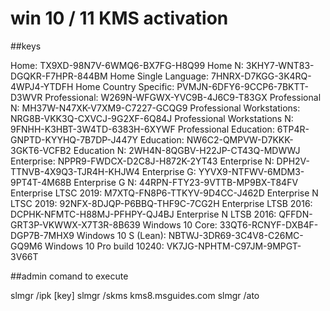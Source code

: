 # win 10 / 11 KMS activation

##keys

Home: TX9XD-98N7V-6WMQ6-BX7FG-H8Q99
Home N: 3KHY7-WNT83-DGQKR-F7HPR-844BM
Home Single Language: 7HNRX-D7KGG-3K4RQ-4WPJ4-YTDFH
Home Country Specific: PVMJN-6DFY6-9CCP6-7BKTT-D3WVR
Professional: W269N-WFGWX-YVC9B-4J6C9-T83GX
Professional N: MH37W-N47XK-V7XM9-C7227-GCQG9
Professional Workstations: NRG8B-VKK3Q-CXVCJ-9G2XF-6Q84J
Professional Workstations N: 9FNHH-K3HBT-3W4TD-6383H-6XYWF
Professional Education: 6TP4R-GNPTD-KYYHQ-7B7DP-J447Y
Education: NW6C2-QMPVW-D7KKK-3GKT6-VCFB2
Education N: 2WH4N-8QGBV-H22JP-CT43Q-MDWWJ
Enterprise: NPPR9-FWDCX-D2C8J-H872K-2YT43
Enterprise N: DPH2V-TTNVB-4X9Q3-TJR4H-KHJW4
Enterprise G: YYVX9-NTFWV-6MDM3-9PT4T-4M68B
Enterprise G N: 44RPN-FTY23-9VTTB-MP9BX-T84FV
Enterprise LTSC 2019: M7XTQ-FN8P6-TTKYV-9D4CC-J462D
Enterprise N LTSC 2019: 92NFX-8DJQP-P6BBQ-THF9C-7CG2H
Enterprise LTSB 2016: DCPHK-NFMTC-H88MJ-PFHPY-QJ4BJ
Enterprise N LTSB 2016: QFFDN-GRT3P-VKWWX-X7T3R-8B639
Windows 10 Core: 33QT6-RCNYF-DXB4F-DGP7B-7MHX9
Windows 10 S (Lean): NBTWJ-3DR69-3C4V8-C26MC-GQ9M6
Windows 10 Pro build 10240: VK7JG-NPHTM-C97JM-9MPGT-3V66T

##admin comand to execute

slmgr /ipk [key]
slmgr /skms kms8.msguides.com
slmgr /ato
